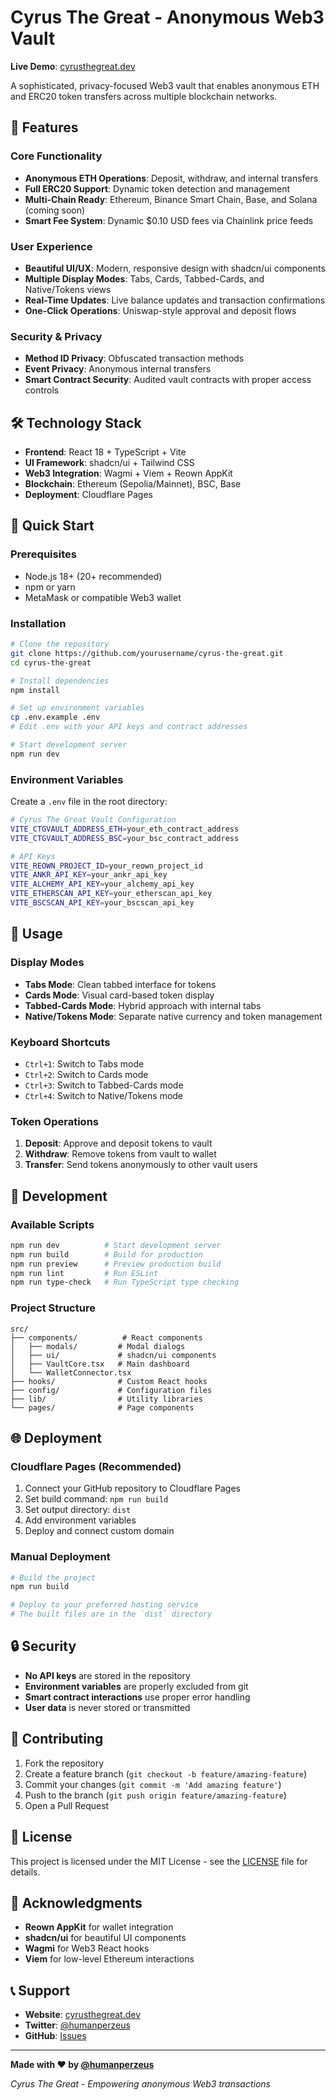 # Cyrus The Great - Anonymous Web3 Vault

**Live Demo**: [cyrusthegreat.dev](https://cyrusthegreat.dev)

A sophisticated, privacy-focused Web3 vault that enables anonymous ETH and ERC20 token transfers across multiple blockchain networks.

## 🚀 Features

### **Core Functionality**
- **Anonymous ETH Operations**: Deposit, withdraw, and internal transfers
- **Full ERC20 Support**: Dynamic token detection and management
- **Multi-Chain Ready**: Ethereum, Binance Smart Chain, Base, and Solana (coming soon)
- **Smart Fee System**: Dynamic $0.10 USD fees via Chainlink price feeds

### **User Experience**
- **Beautiful UI/UX**: Modern, responsive design with shadcn/ui components
- **Multiple Display Modes**: Tabs, Cards, Tabbed-Cards, and Native/Tokens views
- **Real-Time Updates**: Live balance updates and transaction confirmations
- **One-Click Operations**: Uniswap-style approval and deposit flows

### **Security & Privacy**
- **Method ID Privacy**: Obfuscated transaction methods
- **Event Privacy**: Anonymous internal transfers
- **Smart Contract Security**: Audited vault contracts with proper access controls

## 🛠️ Technology Stack

- **Frontend**: React 18 + TypeScript + Vite
- **UI Framework**: shadcn/ui + Tailwind CSS
- **Web3 Integration**: Wagmi + Viem + Reown AppKit
- **Blockchain**: Ethereum (Sepolia/Mainnet), BSC, Base
- **Deployment**: Cloudflare Pages

## 🚀 Quick Start

### **Prerequisites**
- Node.js 18+ (20+ recommended)
- npm or yarn
- MetaMask or compatible Web3 wallet

### **Installation**

```bash
# Clone the repository
git clone https://github.com/yourusername/cyrus-the-great.git
cd cyrus-the-great

# Install dependencies
npm install

# Set up environment variables
cp .env.example .env
# Edit .env with your API keys and contract addresses

# Start development server
npm run dev
```

### **Environment Variables**

Create a `.env` file in the root directory:

```bash
# Cyrus The Great Vault Configuration
VITE_CTGVAULT_ADDRESS_ETH=your_eth_contract_address
VITE_CTGVAULT_ADDRESS_BSC=your_bsc_contract_address

# API Keys
VITE_REOWN_PROJECT_ID=your_reown_project_id
VITE_ANKR_API_KEY=your_ankr_api_key
VITE_ALCHEMY_API_KEY=your_alchemy_api_key
VITE_ETHERSCAN_API_KEY=your_etherscan_api_key
VITE_BSCSCAN_API_KEY=your_bscscan_api_key
```

## 📱 Usage

### **Display Modes**
- **Tabs Mode**: Clean tabbed interface for tokens
- **Cards Mode**: Visual card-based token display
- **Tabbed-Cards Mode**: Hybrid approach with internal tabs
- **Native/Tokens Mode**: Separate native currency and token management

### **Keyboard Shortcuts**
- `Ctrl+1`: Switch to Tabs mode
- `Ctrl+2`: Switch to Cards mode
- `Ctrl+3`: Switch to Tabbed-Cards mode
- `Ctrl+4`: Switch to Native/Tokens mode

### **Token Operations**
1. **Deposit**: Approve and deposit tokens to vault
2. **Withdraw**: Remove tokens from vault to wallet
3. **Transfer**: Send tokens anonymously to other vault users

## 🔧 Development

### **Available Scripts**

```bash
npm run dev          # Start development server
npm run build        # Build for production
npm run preview      # Preview production build
npm run lint         # Run ESLint
npm run type-check   # Run TypeScript type checking
```

### **Project Structure**

```
src/
├── components/          # React components
│   ├── modals/         # Modal dialogs
│   ├── ui/             # shadcn/ui components
│   ├── VaultCore.tsx   # Main dashboard
│   └── WalletConnector.tsx
├── hooks/              # Custom React hooks
├── config/             # Configuration files
├── lib/                # Utility libraries
└── pages/              # Page components
```

## 🌐 Deployment

### **Cloudflare Pages (Recommended)**

1. Connect your GitHub repository to Cloudflare Pages
2. Set build command: `npm run build`
3. Set output directory: `dist`
4. Add environment variables
5. Deploy and connect custom domain

### **Manual Deployment**

```bash
# Build the project
npm run build

# Deploy to your preferred hosting service
# The built files are in the `dist` directory
```

## 🔒 Security

- **No API keys** are stored in the repository
- **Environment variables** are properly excluded from git
- **Smart contract interactions** use proper error handling
- **User data** is never stored or transmitted

## 🤝 Contributing

1. Fork the repository
2. Create a feature branch (`git checkout -b feature/amazing-feature`)
3. Commit your changes (`git commit -m 'Add amazing feature'`)
4. Push to the branch (`git push origin feature/amazing-feature`)
5. Open a Pull Request

## 📄 License

This project is licensed under the MIT License - see the [LICENSE](LICENSE) file for details.

## 🙏 Acknowledgments

- **Reown AppKit** for wallet integration
- **shadcn/ui** for beautiful UI components
- **Wagmi** for Web3 React hooks
- **Viem** for low-level Ethereum interactions

## 📞 Support

- **Website**: [cyrusthegreat.dev](https://cyrusthegreat.dev)
- **Twitter**: [@humanperzeus](https://x.com/humanperzeus)
- **GitHub**: [Issues](https://github.com/yourusername/cyrus-the-great/issues)

---

**Made with ❤️ by [@humanperzeus](https://x.com/humanperzeus)**

*Cyrus The Great - Empowering anonymous Web3 transactions*
